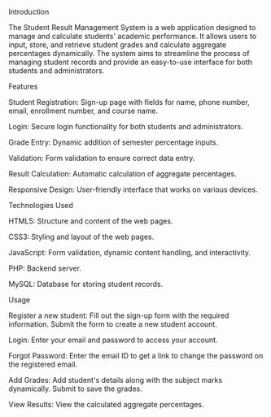  Introduction
 
The Student Result Management System is a web application designed to manage and calculate students' academic performance. It allows users to input, store, and retrieve student grades and calculate aggregate
percentages dynamically. The system aims to streamline the process of managing student records and provide an easy-to-use interface for both students and administrators.

Features

Student Registration: Sign-up page with fields for name, phone number, email, enrollment number, and course name.

Login: Secure login functionality for both students and administrators.

Grade Entry: Dynamic addition of semester percentage inputs.

Validation: Form validation to ensure correct data entry.

Result Calculation: Automatic calculation of aggregate percentages.

Responsive Design: User-friendly interface that works on various devices.


Technologies Used

HTML5: Structure and content of the web pages.

CSS3: Styling and layout of the web pages.

JavaScript: Form validation, dynamic content handling, and interactivity.

PHP: Backend server.

MySQL: Database for storing student records.

 Usage

Register a new student:
Fill out the sign-up form with the required information.
Submit the form to create a new student account.

Login:
Enter your email and password to access your account.

Forgot Password:
Enter the email ID to get a link to change the password on the registered email.

Add Grades:
Add student's details along with the subject marks dynamically.
Submit to save the grades.

View Results:
View the calculated aggregate percentages.
